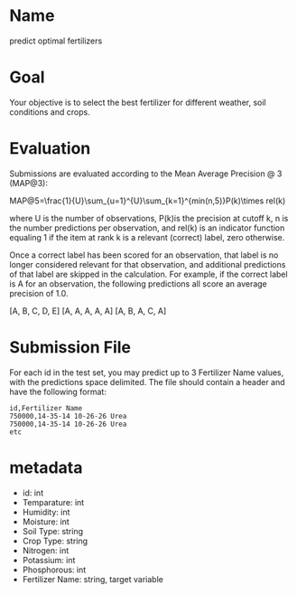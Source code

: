 # Name
predict optimal fertilizers

# Goal
Your objective is to select the best fertilizer for different weather, soil conditions and crops.

# Evaluation

Submissions are evaluated according to the Mean Average Precision @ 3 (MAP@3):

MAP@5=\frac{1}{U}\sum_{u=1}^{U}\sum_{k=1}^{min(n,5)}P(k)\times rel(k)

where 
U is the number of observations, P(k)is the precision at cutoff k, n is the number predictions per observation, and rel(k) is an indicator function equaling 1 if the item at rank k is a relevant (correct) label, zero otherwise.

Once a correct label has been scored for an observation, that label is no longer considered relevant for that observation, and additional predictions of that label are skipped in the calculation. For example, if the correct label is A for an observation, the following predictions all score an average precision of 1.0.

[A, B, C, D, E]
[A, A, A, A, A]
[A, B, A, C, A]


# Submission File
For each id in the test set, you may predict up to 3 Fertilizer Name values, with the predictions space delimited. The file should contain a header and have the following format:

```
id,Fertilizer Name 
750000,14-35-14 10-26-26 Urea
750000,14-35-14 10-26-26 Urea 
etc
```

# metadata
 - id: int
 - Temparature: int
 - Humidity: int
 - Moisture: int
 - Soil Type: string
 - Crop Type: string
 - Nitrogen: int
 - Potassium: int
 - Phosphorous: int
 - Fertilizer Name: string, target variable